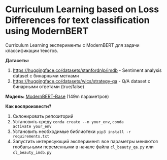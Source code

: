 # Curriculum Learning based on Loss Differences for text classification using ModernBERT
Curriculum Learning эксперименты с ModernBERT для задачи классификации текстов.

**Датасеты:**
1. https://huggingface.co/datasets/stanfordnlp/imdb - Sentiment analysis dataset с бинарными метками
2. https://huggingface.co/datasets/wics/strategy-qa - Q/A dataset с бинарными ответами (true/false)


**Модель:** [ModernBERT-Base](https://huggingface.co/answerdotai/ModernBERT-base) (149m параметров)

**Как воспроизвести?**
1. Склонировать репозиторий
2. Установить среду 
<code>conda create --n your_env</code>, <code>conda activate your_env</code>
3. Установить необходимые библиотеки <code>pip3 install -r requirements.txt</code>
4. Запустить интересующий эксперимент: все параметры меняются глобальными переменными в начале файла <code>cl_beauty_qa.py</code> или <code>cl_beauty_imdb.py</code>
